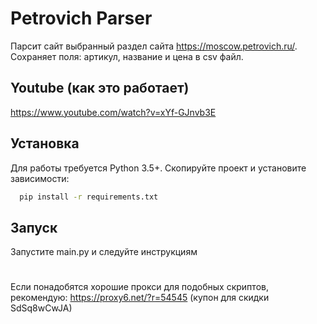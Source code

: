 

# Petrovich Parser

Парсит сайт выбранный раздел сайта https://moscow.petrovich.ru/. Сохраняет поля: артикул, название и цена в csv файл.

## Youtube (как это работает)

https://www.youtube.com/watch?v=xYf-GJnvb3E

## Установка

Для работы требуется Python 3.5+. Скопируйте проект и установите зависимости:

```bash
  pip install -r requirements.txt
```

## Запуск

Запустите main.py и следуйте инструкциям

#
Если понадобятся хорошие прокси для подобных скриптов, рекомендую: https://proxy6.net/?r=54545 (купон для скидки SdSq8wCwJA)
